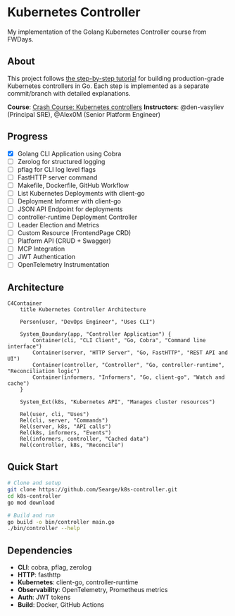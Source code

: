 # Kubernetes Controller

My implementation of the Golang Kubernetes Controller course from FWDays.

## About

This project follows [the step-by-step tutorial](https://github.com/den-vasyliev/k8s-controller-tutorial-ref) for building production-grade Kubernetes controllers in Go. Each step is implemented as a separate commit/branch with detailed explanations.

**Course**: [Crash Course: Kubernetes controllers](https://fwdays.com/event/kubernetes-controllers-course)
**Instructors**: @den-vasyliev (Principal SRE), @Alex0M (Senior Platform Engineer)

## Progress

- [x] Golang CLI Application using Cobra
- [ ] Zerolog for structured logging
- [ ] pflag for CLI log level flags
- [ ] FastHTTP server command
- [ ] Makefile, Dockerfile, GitHub Workflow
- [ ] List Kubernetes Deployments with client-go
- [ ] Deployment Informer with client-go
- [ ] JSON API Endpoint for deployments
- [ ] controller-runtime Deployment Controller
- [ ] Leader Election and Metrics
- [ ] Custom Resource (FrontendPage CRD)
- [ ] Platform API (CRUD + Swagger)
- [ ] MCP Integration
- [ ] JWT Authentication
- [ ] OpenTelemetry Instrumentation

## Architecture

```mermaid
C4Container
    title Kubernetes Controller Architecture

    Person(user, "DevOps Engineer", "Uses CLI")

    System_Boundary(app, "Controller Application") {
        Container(cli, "CLI Client", "Go, Cobra", "Command line interface")
        Container(server, "HTTP Server", "Go, FastHTTP", "REST API and UI")
        Container(controller, "Controller", "Go, controller-runtime", "Reconciliation logic")
        Container(informers, "Informers", "Go, client-go", "Watch and cache")
    }

    System_Ext(k8s, "Kubernetes API", "Manages cluster resources")

    Rel(user, cli, "Uses")
    Rel(cli, server, "Commands")
    Rel(server, k8s, "API calls")
    Rel(k8s, informers, "Events")
    Rel(informers, controller, "Cached data")
    Rel(controller, k8s, "Reconcile")
```

## Quick Start

```bash
# Clone and setup
git clone https://github.com/Searge/k8s-controller.git
cd k8s-controller
go mod download

# Build and run
go build -o bin/controller main.go
./bin/controller --help
```

## Dependencies

- **CLI**: cobra, pflag, zerolog
- **HTTP**: fasthttp
- **Kubernetes**: client-go, controller-runtime
- **Observability**: OpenTelemetry, Prometheus metrics
- **Auth**: JWT tokens
- **Build**: Docker, GitHub Actions

